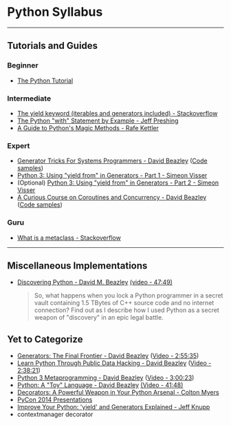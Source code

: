 Python Syllabus
===============
---

Tutorials and Guides
--------------------

### Beginner ###

* [The Python Tutorial](https://docs.python.org/2/tutorial/index.html)

### Intermediate ###

* [The yield keyword (iterables and generators included) - Stackoverflow](http://stackoverflow.com/questions/231767/what-does-the-yield-keyword-do-in-python/231855#231855)
* [The Python "with" Statement by Example - Jeff Preshing](http://preshing.com/20110920/the-python-with-statement-by-example/)
* [A Guide to Python's Magic Methods - Rafe Kettler](http://www.rafekettler.com/magicmethods.html)

### Expert ###

* [Generator Tricks For Systems Programmers - David Beazley](http://www.dabeaz.com/generators/Generators.pdf) ([Code samples](http://www.dabeaz.com/generators/))
* [Python 3: Using "yield from" in Generators - Part 1 - Simeon Visser](http://simeonvisser.com/posts/python-3-using-yield-from-in-generators-part-1.html)
 * (Optional) [Python 3: Using "yield from" in Generators - Part 2 - Simeon Visser](http://simeonvisser.com/posts/python-3-using-yield-from-in-generators-part-2.html)
* [A Curious Course on Coroutines and Concurrency - David Beazley](http://www.dabeaz.com/coroutines/Coroutines.pdf) ([Code samples](http://www.dabeaz.com/coroutines/))

### Guru ###

* [What is a metaclass - Stackoverflow](http://stackoverflow.com/questions/100003/what-is-a-metaclass-in-python/6581949#6581949)

---

Miscellaneous Implementations
-----------------------------

* [Discovering Python - David M. Beazley](https://speakerdeck.com/pycon2014/discovering-python-by-david-beazley) [(video - 47:49)](https://www.youtube.com/watch?v=RZ4Sn-Y7AP8)
	> So, what happens when you lock a Python programmer in a secret vault containing 1.5 TBytes of C++ source code and no internet connection? Find out as I describe how I used Python as a secret weapon of "discovery" in an epic legal battle.


Yet to Categorize
-----------------

* [Generators: The Final Frontier - David Beazley](http://www.dabeaz.com/finalgenerator/FinalGenerator.pdf) ([Video - 2:55:35](http://www.youtube.com/watch?v=5-qadlG7tWo))
* [Learn Python Through Public Data Hacking - David Beazley](http://www.dabeaz.com/pydata/LearnPyData.pdf) ([Video - 2:38:21](https://www.youtube.com/watch?v=RrPZza_vZ3w))
* [Python 3 Metaprogramming - David Beazley](http://www.dabeaz.com/py3meta/Py3Meta.pdf) ([Video - 3:00:23](https://www.youtube.com/watch?v=sPiWg5jSoZI))
* [Python: A "Toy" Language - David Beazley](https://speakerdeck.com/pyconslides/python-a-toy-language-by-david-beazley) [(Video - 41:48)](https://www.youtube.com/watch?v=BWyDA5y6TIg)
* [Decorators: A Powerful Weapon in Your Python Arsenal - Colton Myers](https://speakerdeck.com/pycon2014/decorators-a-powerful-weapon-in-your-python-arsenal-by-colton-myers)
* [PyCon 2014 Presentations](https://speakerdeck.com/pycon2014)
* [Improve Your Python: 'yield' and Generators Explained - Jeff Knupp](http://www.jeffknupp.com/blog/2013/04/07/improve-your-python-yield-and-generators-explained/)
* contextmanager decorator